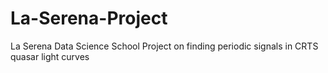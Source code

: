 # La-Serena-Project
La Serena Data Science School Project on finding periodic signals in CRTS quasar light curves
